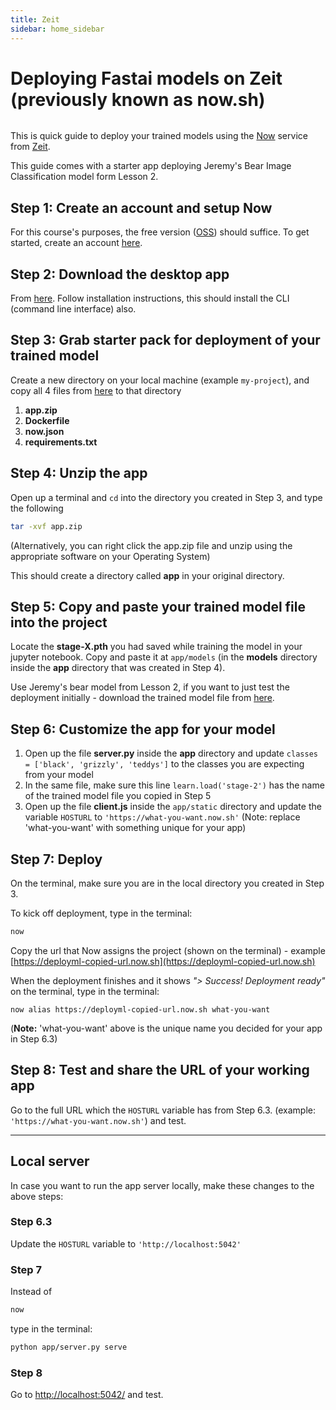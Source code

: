 ```yaml
---
title: Zeit
sidebar: home_sidebar
---
```


# Deploying Fastai models on Zeit (previously known as now.sh)

<img alt="" src="/images/zeit/zeit_now.png" class="screenshot">

This is quick guide to deploy your trained models using the [Now](https://zeit.co/now) service from [Zeit](https://zeit.co/).

This guide comes with a starter app deploying Jeremy's Bear Image Classification model form Lesson 2.

## Step 1: Create an account and setup Now
For this course's purposes, the free version ([OSS](https://zeit.co/pricing)) should suffice. To get started, create an account [here](https://zeit.co/signup).

## Step 2: Download the desktop app
From [here](https://zeit.co/download). Follow installation instructions, this should install the CLI (command line interface) also.

## Step 3: Grab starter pack for deployment of your trained model
Create a new directory on your local machine (example `my-project`), and copy all 4 files from [here](https://github.com/fastai/course-v3/tree/master/docs/production/zeit) to that directory
1. **app.zip**
2. **Dockerfile**
3. **now.json**
4. **requirements.txt**

## Step 4: Unzip the app
Open up a terminal and `cd` into the directory you created in Step 3, and type the following
``` bash
tar -xvf app.zip
```
(Alternatively, you can right click the app.zip file and unzip using the appropriate software on your Operating System)

This should create a directory called **app** in your original directory.

## Step 5: Copy and paste your trained model file into the project
Locate the **stage-X.pth** you had saved while training the model in your jupyter notebook. Copy and paste it at `app/models` (in the **models** directory inside the **app** directory that was created in Step 4).

Use Jeremy's bear model from Lesson 2, if you want to just test the deployment initially - download the trained model file from [here](https://www.dropbox.com/s/6zt99q2t3z38zus/stage-2.pth?dl=0).

## Step 6: Customize the app for your model
1. Open up the file **server.py** inside the **app** directory and update `classes = ['black', 'grizzly', 'teddys']` to the classes you are expecting from your model
2. In the same file, make sure this line `learn.load('stage-2')` has the name of the trained model file you copied in Step 5
3. Open up the file **client.js** inside the `app/static` directory and update the variable `HOSTURL` to `'https://what-you-want.now.sh'` (Note: replace 'what-you-want' with something unique for your app)

## Step 7: Deploy
On the terminal, make sure you are in the local directory you created in Step 3.

To kick off deployment, type in the terminal:
```bash
now
```

Copy the url that Now assigns the project (shown on the terminal) - example [https://deployml-copied-url.now.sh](https://deployml-copied-url.now.sh)

When the deployment finishes and it shows *"> Success! Deployment ready"* on the terminal, type in the terminal:
```
now alias https://deployml-copied-url.now.sh what-you-want
```
(**Note:** 'what-you-want' above is the unique name you decided for your app in Step 6.3)

## Step 8: Test and share the URL of your working app
Go to the full URL which the `HOSTURL` variable has from Step 6.3. (example: `'https://what-you-want.now.sh'`) and test.

---

## Local server
In case you want to run the app server locally, make these changes to the above steps:

### Step 6.3
Update the `HOSTURL` variable to `'http://localhost:5042'`

### Step 7
Instead of
```bash
now
```
type in the terminal:
```bash
python app/server.py serve
```

### Step 8
Go to [http://localhost:5042/](http://localhost:5042/) and test.